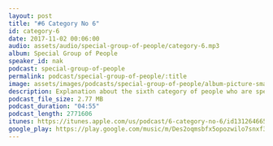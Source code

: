 ```yaml
---
layout: post
title: "#6 Category No 6"
id: category-6
date: 2017-11-02 00:06:00
audio: assets/audio/special-group-of-people/category-6.mp3
album: Special Group of People
speaker_id: nak
podcast: special-group-of-people
permalink: podcast/special-group-of-people/:title
image: assets/images/podcasts/special-group-of-people/album-picture-small.jpg
description: Explanation about the sixth category of people who are special.
podcast_file_size: 2.77 MB
podcast_duration: "04:55"
podcast_length: 2771606
itunes: https://itunes.apple.com/us/podcast/6-category-no-6/id1312646656?i=1000394706955
google_play: https://play.google.com/music/m/Des2oqmsbfx5opozwilo7snxf3m?t=6_Category_No_6-Special_Group_of_People
---
```

